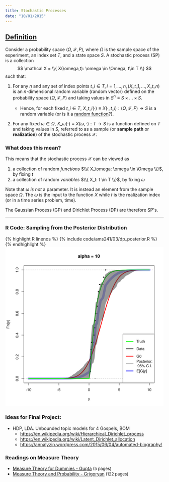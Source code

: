 ```yaml
---
title: Stochastic Processes
date: "10/01/2015"
---
```


## [Definition](/assets/ams241/02/notes-stoch-processes.pdf)
Consider a probability space $(\Omega, \mathcal F, P)$, where $\Omega$ is the sample
space of the experiment, an index set $T$, and a state space $S$. A stochastic
process (SP) is a collection
$$
  \mathcal X = \\{ X(\omega,t): \omega \in \Omega, t\in T \\}
$$
such that:

1.  For any $n$ and any set of index points $t\_i \in T, i = 1,...,n,
    (X\_{t\_1} , ..., X\_{t\_n})$ is an $n$-dimensional random variable (random
    vector) defined on the probability space $(\Omega, \mathcal F, P)$ and
    taking values in $S^n \equiv S \times ... \times S$. 
    - Hence, for each fixed $t\_i \in T$, $X\_{t\_i}(\cdot) \equiv X(\cdot,
      t\_i) : (\Omega, \mathcal F, P) \rightarrow S$ is a random variable (or is
      it a [random function](http://stat.math.uregina.ca/~kozdron/Teaching/Regina/862Winter06/Handouts/revised_lecture1.pdf)?).

2.  For any fixed $\omega \in \Omega$, $X\_\omega(\cdot) \equiv X(\omega, \cdot):
    T \rightarrow S$ is a function defined on $T$ and taking values in $S$,
    referred to as a sample (or **sample path** or **realization**) of the stochastic
    process $\mathcal X$.

### What does this mean?
This means that the stochastic process $\mathcal X$ can be viewed as

1. a collection of random *functions* $\\{ X_\omega: \omega \in \Omega \\}$, by fixing $t$
2. a collection of random *variables* $\\{ X_t: t \in T \\}$, by fixing $\omega$

Note that $\omega$ *is not* a parameter. It is instead an element from the sample space
$\Omega$. The $\omega$ is the input to the function $X$ while $t$ is the realization
index (or in a time series problem, time).

The Gaussian Process (GP) and Dirichlet Process (DP) are therefore SP's.

***

### R Code: Sampling from the Posterior Distribution
{% highlight R linenos %}
  {% include code/ams241/03/dp_posterior.R %}
{% endhighlight %}
![Sampling from the DP posterior](/assets/ams241/03/plots/dp_post.svg)

### Ideas for Final Project:
- HDP, LDA. Unbounded topic models for 4 Gospels, BOM
  - https://en.wikipedia.org/wiki/Hierarchical_Dirichlet_process
  - https://en.wikipedia.org/wiki/Latent_Dirichlet_allocation
  - https://annalyzin.wordpress.com/2015/06/04/automated-biography/

### Readings on Measure Theory
- [Measure Theory for Dummies - Gupta](/assets/ams241/measure/measure_for_dummies.pdf)  <font size='2'>(5 pages)</font>
- [Measure Theory and Probability - Grigoryan](/assets/ams241/measure/grigoryan.pdf)  <font size='2'>(122 pages)</font>
